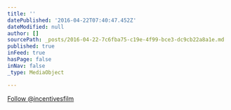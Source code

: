 ```yaml
---
title: ''
datePublished: '2016-04-22T07:40:47.452Z'
dateModified: null
author: []
sourcePath: _posts/2016-04-22-7c6fba75-c19e-4f99-bce3-dc9cb22a8a1e.md
published: true
inFeed: true
hasPage: false
inNav: false
_type: MediaObject

---
```

[Follow @incentivesfilm][0]

[0]: %20class=